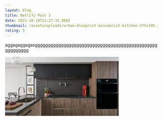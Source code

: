 ```yaml
---
layout: blog
title: Netlify Post 3
date: 2021-10-19T21:27:15.866Z
thumbnail: /assets/uploads/urban-blueprint-minimalist-kitchen-375x195.jpg
rating: 5
---
```

aggagaggagasgggggggggggggggggggggggggggggggggggggggggggggggggggggggg

![aya](/assets/uploads/urban-blueprint-minimalist-kitchen-375x195.jpg "tat")